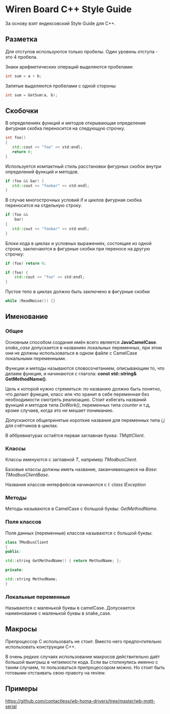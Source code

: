 Wiren Board C++ Style Guide
========================

За основу взят яндексовский Style Guide для C++.

## Разметка

Для отступов используются только пробелы. Один уровень отступа - это 4 пробела.

Знаки арифметических операций выделяются пробелами:

```C++
int sum = a + b;
```

Запятые выделяются пробелами с одной стороны:

```C++
int sum = GetSum(a, b);
```


## Скобочки

В определениях функций и методов открывающая определение фигурная скобка переносится на следующую строчку. 

```C++
int foo()
{
   std::cout << "foo" << std:endl;
   return 0;
}
```

Используется компактный стиль расстановки фигурных скобок внутри определений функций и методов.

```C++
if (foo && bar) {
   std::cout << "foobar" << std:endl;
}
```

В случае многострочных условий if и циклов фигурная скобка переносится на отдельную строку.

```C++
if (foo &&
    bar)
{
   std::cout << "foobar" << std:endl;
}
```

Блоки кода в циклах и условных выражениях, состоящие из одной строки, заключаются в фигурные скобки при переносе на другую строчку:

```C++
if (foo) return 0;
```

```C++
if (foo) {
    std::cout << "foo" << std:endl;
}
```

Пустое тело в циклах должно быть заключено в фигурные скобки

```C++
while (ReadNoise()) {}
```




## Именование
### Общее
Основным способом создания имён всего является **JavaCamelCase**.
*snake_case* допускается в названиях локальных переменных, при этом они не должны использоваться в одном файле с CamelCase локальными переменными.



Функции и методы называются словосочетанием, описывающим то, что делаем функция, и начинаются с глагола: **const std::string& GetMethodName()**.

Цель к которой нужно стремиться: по названию должно быть понятно, что делает функция, класс или что хранит в себе переменная без необходимости смотреть реализацию.
Стоит избегать названий функций и методов типа *DoWork()*, переменных типа *counter* и т.д, кроме случаев, когда это не мешает пониманию.

Допускаются общепринятые короткие названия для переменных типа *i,j* для счётчиков в циклах.

В аббревиатурах остаётся первая заглавная буква: *TMqttClient*.


### Классы

Классы именуются с заглавной *T*, например *TModbusClient*.

Базовые классы должны иметь название, заканчивающееся на *Base*: *TModbusClientBase*.

Названия классов-интерфейсов начинаются с *I*: *class IException*

### Методы

Методы называются в CamelCase с большой буквы: *GetMethodName*.

### Поля классов
Поля данных (переменные) классов называются с большой буквы:

```C++
class TModbusClient
{
public:

std::string GetMethodName() { return MethodName; };

private:

std::string MethodName;
}
```

### Локальные переменные

Называются с маленькой буквы в camelCase. Допускается наименование с маленькой буквы в snake_case.

## Макросы

Препроцессор C использовать не стоит. Вместо него предпочтительно использовать конструкции C++.

В очень редких случаях использование макросов действительно даёт большой выигрыш в читаемости кода. 
Если вы столкнулись именно с таким случаем, то пользоваться препроцессором можно. Но стоит быть готовыми отстаивать свою правоту на review.

## Примеры

https://github.com/contactless/wb-homa-drivers/tree/master/wb-mqtt-serial
